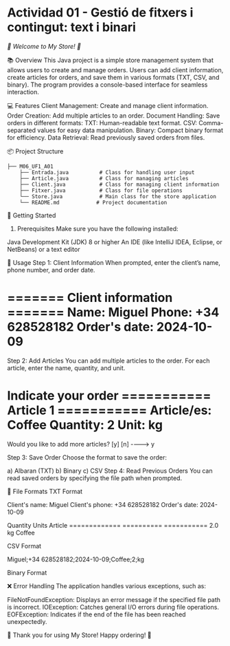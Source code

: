 # Actividad 01 - Gestió de fitxers i contingut: text i binari

<em> 🎉 Welcome to My Store! 🛒 </em>

📚 Overview
This Java project is a simple store management system that allows users to create and manage orders. Users can add client information, create articles for orders, and save them in various formats (TXT, CSV, and binary). The program provides a console-based interface for seamless interaction.

💻 Features
Client Management: Create and manage client information.
Order Creation: Add multiple articles to an order.
Document Handling: Save orders in different formats:
TXT: Human-readable text format.
CSV: Comma-separated values for easy data manipulation.
Binary: Compact binary format for efficiency.
Data Retrieval: Read previously saved orders from files.

📦 Project Structure
````
├── M06_UF1_A01
    ├── Entrada.java          # Class for handling user input
    ├── Article.java          # Class for managing articles
    ├── Client.java           # Class for managing client information
    ├── Fitxer.java           # Class for file operations
    └── Store.java            # Main class for the store application
    └── README.md            # Project documentation
````   

🚀 Getting Started
1. Prerequisites
Make sure you have the following installed:

Java Development Kit (JDK) 8 or higher
An IDE (like IntelliJ IDEA, Eclipse, or NetBeans) or a text editor

📖 Usage
Step 1: Client Information
When prompted, enter the client’s name, phone number, and order date.

======= Client information =======
Name:        Miguel
Phone:       +34 628528182
Order's date: 2024-10-09
==================================

Step 2: Add Articles
You can add multiple articles to the order. For each article, enter the name, quantity, and unit.

Indicate your order
=========== Article 1 ===========
Article/es: Coffee
Quantity:   2
Unit:       kg
================================
Would you like to add more articles? [y] [n]
----> y

Step 3: Save Order
Choose the format to save the order:

a) Albaran (TXT)
b) Binary
c) CSV
Step 4: Read Previous Orders
You can read saved orders by specifying the file path when prompted.

📄 File Formats
TXT Format

Client's name:  Miguel
Client's phone: +34 628528182
Order's date:   2024-10-09

Quantity       Units     Article
============= ========== ===========
2.0           kg        Coffee

CSV Format

Miguel;+34 628528182;2024-10-09;Coffee;2;kg

Binary Format

❌ Error Handling
The application handles various exceptions, such as:

FileNotFoundException: Displays an error message if the specified file path is incorrect.
IOException: Catches general I/O errors during file operations.
EOFException: Indicates if the end of the file has been reached unexpectedly.

🎊 Thank you for using My Store! Happy ordering! 🎊
